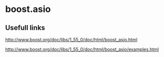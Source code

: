 boost.asio
===================

## Usefull links
http://www.boost.org/doc/libs/1_55_0/doc/html/boost_asio.html

http://www.boost.org/doc/libs/1_55_0/doc/html/boost_asio/examples.html
